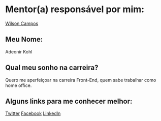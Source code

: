# Mentor(a) responsável por mim:

[Wilson Campos](/mentores/perfis/wilson_campos.md)

## Meu Nome:

Adeonir Kohl

## Qual meu sonho na carreira?

Quero me aperfeiçoar na carreira Front-End, quem sabe trabalhar como home office.

## Alguns links para me conhecer melhor:

[Twitter](http://www.twitter.com/adeonir)
[Facebook](http://www.facebook.com/adeonir)
[LinkedIn](https://br.linkedin.com/in/adeonir-kohl-85599420)
